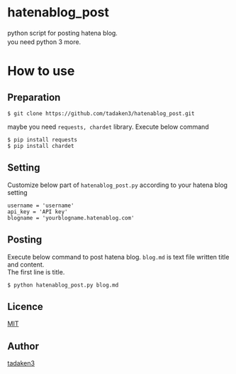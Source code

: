 # hatenablog_post
python script for posting hatena blog.　<br>
you need python 3 more.　　

# How to use
## Preparation
~~~~
$ git clone https://github.com/tadaken3/hatenablog_post.git
~~~~

maybe you need <code>requests, chardet</code> library. Execute below command

~~~~
$ pip install requests
$ pip install chardet
~~~~

## Setting
 Customize below part of `hatenablog_post.py` according to your hatena blog setting

~~~~
username = 'username'
api_key = 'API key'
blogname = 'yourblogname.hatenablog.com'
~~~~

## Posting
 Execute below command to post hatena blog. `blog.md` is text file written title and content.<br>
 The first line is title.
 
~~~~
$ python hatenablog_post.py blog.md
~~~~

## Licence

[MIT](https://github.com/tadaken3/hatenablog_post/blob/master/LICENSE)

## Author

[tadaken3](https://github.com/tadaken3)

